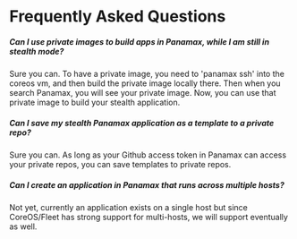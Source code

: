 # Frequently Asked Questions

##### Can I use private images to build apps in Panamax, while I am still in stealth mode?

Sure you can. To have a private image, you need to 'panamax ssh' into the coreos vm, and then build the private image locally there. Then when you search Panamax, you will see your private image. Now, you can use that private image to build your stealth application.

##### Can I save my stealth Panamax application as a template to a private repo?

Sure you can. As long as your Github access token in Panamax can access your private repos, you can save templates to private repos.

##### Can I create an application in Panamax that runs across multiple hosts? 

Not yet, currently an application exists on a single host but since CoreOS/Fleet has strong support for multi-hosts, we will support eventually as well. 